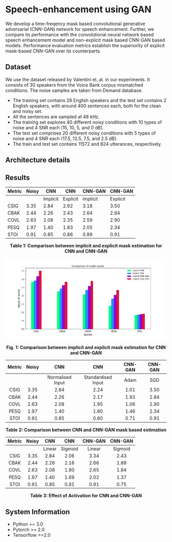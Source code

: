 # Speech-enhancement using GAN
We develop a time-freqency mask based convolutional generative adversarial (CNN-GAN) network for speech enhancement. Further, we compare its performance with the convolutional neural network based speech enhancement model and non-explicit mask based CNN-GAN based models. Performance evaluation metrics establish the superiority of explicit mask-based CNN-GAN over its counterparts.

## Dataset
We use the dataset released by Valentini et. al. in our experiments. It consists of 30 speakers from the Voice Bank corpus mismatched conditions. The noise samples are taken from Demand database. 
- The training set contains 28 English speakers and the test set contains 2 English speakers, with around 400 sentences each, both for the clean and noisy set. 
- All the sentences are sampled at 48 kHz. 
- The training set explores 40 different noisy conditions with 10 types of noise and 4 SNR each (15, 10, 5, and 0 dB). 
- The test set comprises 20 different noisy conditions with 5 types of noise and 4 SNR each (17.5, 12.5, 7.5, and 2.5 dB). 
- The train and test set contains 11572 and 824 utterances, respectively.
## Architecture details

## Results

<div align="center">
  
|Metric| Noisy| CNN|CNN| CNN-GAN|CNN-GAN|
|------|------|----|------|--------|-------|
|||Implicit| Explicit| Implicit| Explicit|
|CSIG |3.35 |2.84 |2.92 |3.18 |3.50|
|CBAK |2.44 |2.26 |2.43 |2.64 |2.84|
|COVL |2.63 |2.08 |2.35 |2.59 |2.90|
|PESQ |1.97 |1.40 |1.83 |2.05 |2.34|
|STOI |0.91 |0.85 |0.86 |0.89 |0.91|

</div>

<p align="center"><b>Table 1: Comparison between implicit and explicit mask estimation for CNN and CNN-GAN</b></p>

<div align="center">
  
  ![Results](Results.png)
</div>
<p align = "center"><b>Fig. 1: Comparison between implicit and explicit mask estimation for CNN and CNN-GAN</b></p>




<div align="center">
  
|Metric |Noisy |CNN |CNN|CNN-GAN|CNN-GAN|
|:----:|:----:|:----:|:----:|:----:|:----:|
|||Normalised Input|Standardised Input|Adam| SGD|
|CSIG |3.35 |2.84 |2.24 |1.01 |3.50|
|CBAK |2.44 |2.26 |2.17 |1.93 |2.84|
|COVL |2.63 |2.08 |1.95 |1.06 |2.90|
|PESQ |1.97 |1.40 |1.80 |1.46 |2.34|
|STOI |0.91 |0.85 |0.80 |0.71 |0.91|
  
</div>

<p align="center"><b>Table 2: Comparison between CNN and CNN-GAN mask based estimation</b></p>

<div align="center">
  
|Metric |Noisy |CNN |CNN|CNN-GAN|CNN-GAN|
|:----:|:----:|:----:|:----:|:----:|:----:|
|||Linear| Sigmoid| Linear| Sigmoid|
|CSIG |3.35 |2.84 |2.06 |3.34 |2.43|
|CBAK |2.44 |2.26 |2.16 |2.66 |1.88|
|COVL |2.63 |2.08 |1.80 |2.65 |1.84|
|PESQ |1.97 |1.40 |1.69 |2.02 |1.37|
|STOI |0.91 |0.85 |0.81 |0.91 |0.75|
  
</div>

<p align="center"><b>Table 3: Effect of Activation for CNN and CNN-GAN</b></p>


## System Information
- Python >= 3.0
- Pytorch >= 2.0
- Tensorflow >=2.0

